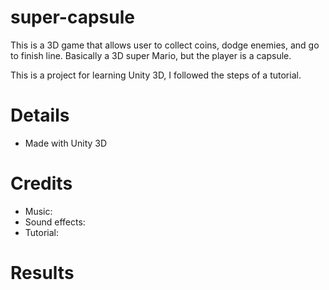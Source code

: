 # super-capsule
This is a 3D game that allows user to collect coins, dodge enemies, and go to finish line.
Basically a 3D super Mario, but the player is a capsule.

This is a project for learning Unity 3D, I followed the steps of a tutorial.
# Details
- Made with Unity 3D
# Credits
- Music:
- Sound effects:
- Tutorial:
# Results
